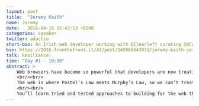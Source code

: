 ```yaml
---
layout: post
title:  "Jeremy Keith"
name: Jeremy
date:   2016-04-16 15:43:13 +0200
categories: speaker
twitter: adactio
short-bio: An Irish web developer working with @Clearleft curating @dConstruct.
bio: https://2016.fromthefront.it/42/post/145866643933/jeremy-keith-jeremy-lives-in-brighton-england
talk: Resiliance!
time: "Day #1 - 10:30"
abstract: >
    Web browsers have become so powerful that developers are now treating them as if they were a runtime environment as predictable as any other. But the truth is that we still need to deal with many unknown factors that torpedo our assumptions.
    <br/><br/>
    The web is where Postel’s Law meets Murphy’s Law, so we can’t treat web development as if it were just another flavour of software. Instead we must work with the grain of the web.
    <br/><br/>
    You’ll learn tried and tested approaches to building for the web that will result in experiences that are robust, flexible, and resilient.
---
```

